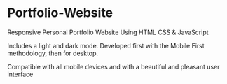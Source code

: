 # Portfolio-Website
Responsive Personal Portfolio Website Using HTML CSS &amp; JavaScript 

Includes a light and dark mode. Developed first with the Mobile First methodology, then for desktop. 

Compatible with all mobile devices and with a beautiful and pleasant user interface
